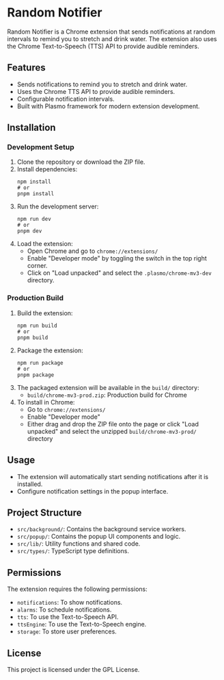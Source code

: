 # Random Notifier

Random Notifier is a Chrome extension that sends notifications at random intervals to remind you to stretch and drink water. The extension also uses the Chrome Text-to-Speech (TTS) API to provide audible reminders.

## Features

- Sends notifications to remind you to stretch and drink water.
- Uses the Chrome TTS API to provide audible reminders.
- Configurable notification intervals.
- Built with Plasmo framework for modern extension development.

## Installation

### Development Setup

1. Clone the repository or download the ZIP file.
2. Install dependencies:
   ```
   npm install
   # or
   pnpm install
   ```
3. Run the development server:
   ```
   npm run dev
   # or
   pnpm dev
   ```
4. Load the extension:
   - Open Chrome and go to `chrome://extensions/`
   - Enable "Developer mode" by toggling the switch in the top right corner.
   - Click on "Load unpacked" and select the `.plasmo/chrome-mv3-dev` directory.

### Production Build

1. Build the extension:
   ```
   npm run build
   # or
   pnpm build
   ```
2. Package the extension:
   ```
   npm run package
   # or
   pnpm package
   ```
3. The packaged extension will be available in the `build/` directory:
   - `build/chrome-mv3-prod.zip`: Production build for Chrome
4. To install in Chrome:
   - Go to `chrome://extensions/`
   - Enable "Developer mode"
   - Either drag and drop the ZIP file onto the page or click "Load unpacked" and select the unzipped `build/chrome-mv3-prod/` directory

## Usage

- The extension will automatically start sending notifications after it is installed.
- Configure notification settings in the popup interface.

## Project Structure

- `src/background/`: Contains the background service workers.
- `src/popup/`: Contains the popup UI components and logic.
- `src/lib/`: Utility functions and shared code.
- `src/types/`: TypeScript type definitions.

## Permissions

The extension requires the following permissions:

- `notifications`: To show notifications.
- `alarms`: To schedule notifications.
- `tts`: To use the Text-to-Speech API.
- `ttsEngine`: To use the Text-to-Speech engine.
- `storage`: To store user preferences.

## License

This project is licensed under the GPL License.
